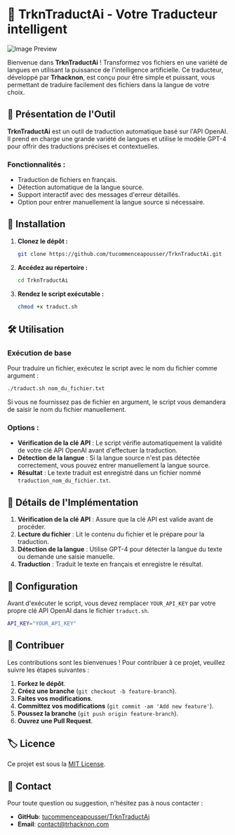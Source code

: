 # 🎩 **TrknTraductAi** - Votre Traducteur intelligent

![Image Preview](https://c.top4top.io/p_3182aujx80.jpg)

Bienvenue dans **TrknTraductAi** ! Transformez vos fichiers en une variété de langues en utilisant la puissance de l'intelligence artificielle. Ce traducteur, développé par **Trhacknon**, est conçu pour être simple et puissant, vous permettant de traduire facilement des fichiers dans la langue de votre choix.

## 🌟 **Présentation de l'Outil**

**TrknTraductAi** est un outil de traduction automatique basé sur l'API OpenAI. Il prend en charge une grande variété de langues et utilise le modèle GPT-4 pour offrir des traductions précises et contextuelles.

### Fonctionnalités :
- Traduction de fichiers en français.
- Détection automatique de la langue source.
- Support interactif avec des messages d'erreur détaillés.
- Option pour entrer manuellement la langue source si nécessaire.

## 🚀 **Installation**

1. **Clonez le dépôt :**

    ```bash
    git clone https://github.com/tucommenceapousser/TrknTraductAi.git
    ```

2. **Accédez au répertoire :**

    ```bash
    cd TrknTraductAi
    ```

3. **Rendez le script exécutable :**

    ```bash
    chmod +x traduct.sh
    ```

## 🛠️ **Utilisation**

### Exécution de base

Pour traduire un fichier, exécutez le script avec le nom du fichier comme argument :

```bash
./traduct.sh nom_du_fichier.txt
```

Si vous ne fournissez pas de fichier en argument, le script vous demandera de saisir le nom du fichier manuellement.

### Options :

- **Vérification de la clé API** : Le script vérifie automatiquement la validité de votre clé API OpenAI avant d'effectuer la traduction.
- **Détection de la langue** : Si la langue source n'est pas détectée correctement, vous pouvez entrer manuellement la langue source.
- **Résultat** : Le texte traduit est enregistré dans un fichier nommé `traduction_nom_du_fichier.txt`.

## 📜 **Détails de l'Implémentation**

1. **Vérification de la clé API** : Assure que la clé API est valide avant de procéder.
2. **Lecture du fichier** : Lit le contenu du fichier et le prépare pour la traduction.
3. **Détection de la langue** : Utilise GPT-4 pour détecter la langue du texte ou demande une saisie manuelle.
4. **Traduction** : Traduit le texte en français et enregistre le résultat.

## 🔧 **Configuration**

Avant d'exécuter le script, vous devez remplacer `YOUR_API_KEY` par votre propre clé API OpenAI dans le fichier `traduct.sh`.

```bash
API_KEY="YOUR_API_KEY"
```

## 📄 **Contribuer**

Les contributions sont les bienvenues ! Pour contribuer à ce projet, veuillez suivre les étapes suivantes :

1. **Forkez le dépôt**.
2. **Créez une branche** (`git checkout -b feature-branch`).
3. **Faites vos modifications**.
4. **Committez vos modifications** (`git commit -am 'Add new feature'`).
5. **Poussez la branche** (`git push origin feature-branch`).
6. **Ouvrez une Pull Request**.

## 🏷️ **Licence**

Ce projet est sous la [MIT License](LICENSE).

## 📢 **Contact**

Pour toute question ou suggestion, n'hésitez pas à nous contacter :

- **GitHub**: [tucommenceapousser/TrknTraductAi](https://github.com/tucommenceapousser/TrknTraductAi)
- **Email**: contact@trhacknon.com

